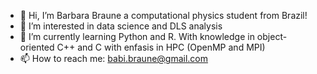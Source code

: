 - 👋 Hi, I’m Barbara Braune a computational physics student from Brazil!
- 👀 I’m interested in data science and DLS analysis
- 🌱 I’m currently learning Python and R. With knowledge in object-oriented C++ and C with enfasis in HPC (OpenMP and MPI)
- 📫 How to reach me: babi.braune@gmail.com

<!---
barbarabraune/barbarabraune is a ✨ special ✨ repository because its `README.md` (this file) appears on your GitHub profile.
You can click the Preview link to take a look at your changes.
--->
